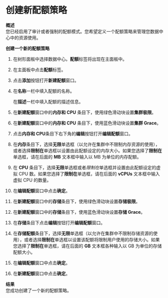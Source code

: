 # 创建新配额策略

**概述**<br/>
您已经启用了审计或者强制的配额模式。您希望定义一个配额策略来管理您数据中心中的资源使用。

**创建一个新的配额策略**

1. 在树形面板中选择数据中心。**配额**标签将出现在主面板中。

1. 在主面板中点击**配额**标签。

1. 点击**添加**按钮打开**新建配额**窗口。

1. 在**名称**一栏中填入配额的名称。

   在**描述**一栏中填入配额的描述信息。

1. 在**新建配额**窗口中的**内存和 CPU** 条目下，使用绿色滑动块设置**集群极限**。

1. 在**新建配额**窗口中的**内存和 CPU** 条目下，使用蓝色滑动块设置**集群
Grace**。

1. 点击**内存和 CPU**条目下右下角的**编辑**按钮打开**编辑配额**窗口。

1. 在**内存**条目下，选择**无限**单选框（以允许在集群中不限制内存资源的使用），或者选择**限制在**单选框以设置由此配额设定的内存大小。如果您选择了**限制在**单选框，请在后面的
**MB** 文本框中输入以 MB 为单位的内存配额。

1. 在 **CPU**
条目下，选择**无限**单选框或者*限制在*单选框并设置由此配额设定的虚拟 CPU
数。如果您选择了**限制在**单选框，请在后面的 **vCPUs** 文本框中输入虚拟 CPU
的数量。

1. 在**编辑配额**窗口中点击**确定**。

1. 在**新建配额**窗口中的**存储**条目下，使用绿色滑动块设置**存储极限**。

1. 在**新建配额**窗口中的**存储**条目下，使用蓝色滑动块设置**存储 Grace**。

1. 在**存储**条目下点击**编辑**按钮打开**编辑配额**窗口。

1. 在**存储配额**条目下，选择**无限**单选框（以允许在集群中不限制存储资源的使用），或者选择**限制在**单选框以设置该配额将限制用户使用的存储大小。如果您选择了**限制在**单选框，请在后面的
**GB** 文本框各种输入以 GB 为单位的存储配额大小。

1. 在**编辑配额**窗口中点击**确定**。

1. 在**新建配额**窗口中点击**确定**。

**结果**<br/>
您成功创建了一个新的配额策略。

